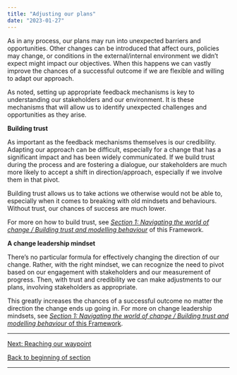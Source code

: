 ```yaml
---
title: "Adjusting our plans"
date: "2023-01-27"
---
```


As in any process, our plans may run into unexpected barriers and opportunities. Other changes can be introduced that affect ours, policies may change, or conditions in the external/internal environment we didn’t expect might impact our objectives. When this happens we can vastly improve the chances of a successful outcome if we are flexible and willing to adapt our approach.

As noted, setting up appropriate feedback mechanisms is key to understanding our stakeholders and our environment. It is these mechanisms that will allow us to identify unexpected challenges and opportunities as they arise.

**Building trust**

As important as the feedback mechanisms themselves is our credibility. Adapting our approach can be difficult, especially for a change that has a significant impact and has been widely communicated. If we build trust during the process and are fostering a dialogue, our stakeholders are much more likely to accept a shift in direction/approach, especially if we involve them in that pivot.

Building trust allows us to take actions we otherwise would not be able to, especially when it comes to breaking with old mindsets and behaviours. Without trust, our chances of success are much lower.

For more on how to build trust, see _[Section 1: Navigating the world of change / Building trust and modelling behaviour](building-trust-and-modelling-behaviour/)_ of this Framework.

**A change leadership mindset**

There’s no particular formula for effectively changing the direction of our change. Rather, with the right mindset, we can recognize the need to pivot based on our engagement with stakeholders and our measurement of progress. Then, with trust and credibility we can make adjustments to our plans, involving stakeholders as appropriate.

This greatly increases the chances of a successful outcome no matter the direction the change ends up going in. For more on change leadership mindsets, see [_Section 1: Navigating the world of change / Building trust and modelling behaviour_ of this Framework](building-trust-and-modelling-behaviour).

* * *

[Next: Reaching our waypoint](reaching-our-waypoint/)

[Back to beginning of section](implementing-the-change/)

* * *
